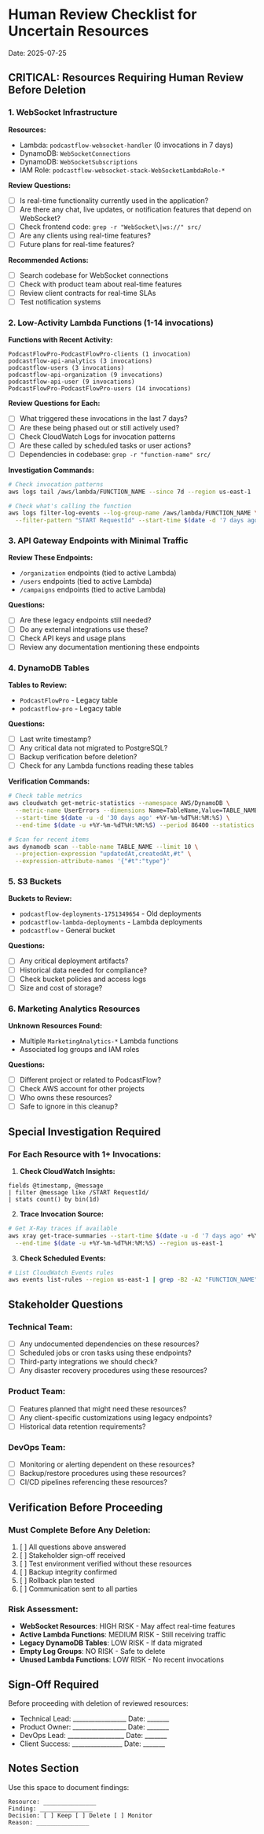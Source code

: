 # Human Review Checklist for Uncertain Resources
Date: 2025-07-25

## CRITICAL: Resources Requiring Human Review Before Deletion

### 1. WebSocket Infrastructure
**Resources:**
- Lambda: `podcastflow-websocket-handler` (0 invocations in 7 days)
- DynamoDB: `WebSocketConnections`
- DynamoDB: `WebSocketSubscriptions`
- IAM Role: `podcastflow-websocket-stack-WebSocketLambdaRole-*`

**Review Questions:**
- [ ] Is real-time functionality currently used in the application?
- [ ] Are there any chat, live updates, or notification features that depend on WebSocket?
- [ ] Check frontend code: `grep -r "WebSocket\|ws://" src/`
- [ ] Are any clients using real-time features?
- [ ] Future plans for real-time features?

**Recommended Actions:**
- [ ] Search codebase for WebSocket connections
- [ ] Check with product team about real-time features
- [ ] Review client contracts for real-time SLAs
- [ ] Test notification systems

### 2. Low-Activity Lambda Functions (1-14 invocations)
**Functions with Recent Activity:**
```
PodcastFlowPro-PodcastFlowPro-clients (1 invocation)
podcastflow-api-analytics (3 invocations)
podcastflow-users (3 invocations)
podcastflow-api-organization (9 invocations)
podcastflow-api-user (9 invocations)
PodcastFlowPro-PodcastFlowPro-users (14 invocations)
```

**Review Questions for Each:**
- [ ] What triggered these invocations in the last 7 days?
- [ ] Are these being phased out or still actively used?
- [ ] Check CloudWatch Logs for invocation patterns
- [ ] Are these called by scheduled tasks or user actions?
- [ ] Dependencies in codebase: `grep -r "function-name" src/`

**Investigation Commands:**
```bash
# Check invocation patterns
aws logs tail /aws/lambda/FUNCTION_NAME --since 7d --region us-east-1

# Check what's calling the function
aws logs filter-log-events --log-group-name /aws/lambda/FUNCTION_NAME \
  --filter-pattern "START RequestId" --start-time $(date -d '7 days ago' +%s)000
```

### 3. API Gateway Endpoints with Minimal Traffic
**Review These Endpoints:**
- `/organization` endpoints (tied to active Lambda)
- `/users` endpoints (tied to active Lambda)
- `/campaigns` endpoints (tied to active Lambda)

**Questions:**
- [ ] Are these legacy endpoints still needed?
- [ ] Do any external integrations use these?
- [ ] Check API keys and usage plans
- [ ] Review any documentation mentioning these endpoints

### 4. DynamoDB Tables
**Tables to Review:**
- `PodcastFlowPro` - Legacy table
- `podcastflow-pro` - Legacy table

**Questions:**
- [ ] Last write timestamp?
- [ ] Any critical data not migrated to PostgreSQL?
- [ ] Backup verification before deletion?
- [ ] Check for any Lambda functions reading these tables

**Verification Commands:**
```bash
# Check table metrics
aws cloudwatch get-metric-statistics --namespace AWS/DynamoDB \
  --metric-name UserErrors --dimensions Name=TableName,Value=TABLE_NAME \
  --start-time $(date -u -d '30 days ago' +%Y-%m-%dT%H:%M:%S) \
  --end-time $(date -u +%Y-%m-%dT%H:%M:%S) --period 86400 --statistics Sum

# Scan for recent items
aws dynamodb scan --table-name TABLE_NAME --limit 10 \
  --projection-expression "updatedAt,createdAt,#t" \
  --expression-attribute-names '{"#t":"type"}'
```

### 5. S3 Buckets
**Buckets to Review:**
- `podcastflow-deployments-1751349654` - Old deployments
- `podcastflow-lambda-deployments` - Lambda deployments
- `podcastflow` - General bucket

**Questions:**
- [ ] Any critical deployment artifacts?
- [ ] Historical data needed for compliance?
- [ ] Check bucket policies and access logs
- [ ] Size and cost of storage?

### 6. Marketing Analytics Resources
**Unknown Resources Found:**
- Multiple `MarketingAnalytics-*` Lambda functions
- Associated log groups and IAM roles

**Questions:**
- [ ] Different project or related to PodcastFlow?
- [ ] Check AWS account for other projects
- [ ] Who owns these resources?
- [ ] Safe to ignore in this cleanup?

## Special Investigation Required

### For Each Resource with 1+ Invocations:

1. **Check CloudWatch Insights:**
```
fields @timestamp, @message
| filter @message like /START RequestId/
| stats count() by bin(1d)
```

2. **Trace Invocation Source:**
```bash
# Get X-Ray traces if available
aws xray get-trace-summaries --start-time $(date -u -d '7 days ago' +%Y-%m-%dT%H:%M:%S) \
  --end-time $(date -u +%Y-%m-%dT%H:%M:%S) --region us-east-1
```

3. **Check Scheduled Events:**
```bash
# List CloudWatch Events rules
aws events list-rules --region us-east-1 | grep -B2 -A2 "FUNCTION_NAME"
```

## Stakeholder Questions

### Technical Team:
- [ ] Any undocumented dependencies on these resources?
- [ ] Scheduled jobs or cron tasks using these endpoints?
- [ ] Third-party integrations we should check?
- [ ] Any disaster recovery procedures using these resources?

### Product Team:
- [ ] Features planned that might need these resources?
- [ ] Any client-specific customizations using legacy endpoints?
- [ ] Historical data retention requirements?

### DevOps Team:
- [ ] Monitoring or alerting dependent on these resources?
- [ ] Backup/restore procedures using these resources?
- [ ] CI/CD pipelines referencing these resources?

## Verification Before Proceeding

### Must Complete Before Any Deletion:
1. [ ] All questions above answered
2. [ ] Stakeholder sign-off received
3. [ ] Test environment verified without these resources
4. [ ] Backup integrity confirmed
5. [ ] Rollback plan tested
6. [ ] Communication sent to all parties

### Risk Assessment:
- **WebSocket Resources**: HIGH RISK - May affect real-time features
- **Active Lambda Functions**: MEDIUM RISK - Still receiving traffic
- **Legacy DynamoDB Tables**: LOW RISK - If data migrated
- **Empty Log Groups**: NO RISK - Safe to delete
- **Unused Lambda Functions**: LOW RISK - No recent invocations

## Sign-Off Required

Before proceeding with deletion of reviewed resources:

- Technical Lead: _________________ Date: _______
- Product Owner: _________________ Date: _______
- DevOps Lead: __________________ Date: _______
- Client Success: ________________ Date: _______

## Notes Section

Use this space to document findings:

```
Resource: _______________
Finding: _______________
Decision: [ ] Keep [ ] Delete [ ] Monitor
Reason: _______________
```